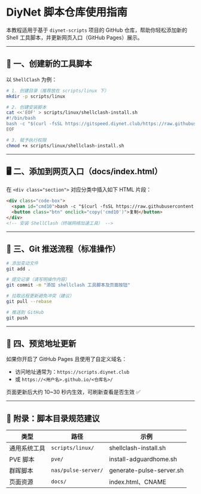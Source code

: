 # DiyNet 脚本仓库使用指南

本教程适用于基于 `diynet-scripts` 项目的 GitHub 仓库，帮助你轻松添加新的 Shell 工具脚本，并更新网页入口（GitHub Pages）展示。

---

## 🧰 一、创建新的工具脚本

以 `ShellClash` 为例：

```bash
# 1. 创建目录（推荐放在 scripts/linux 下）
mkdir -p scripts/linux

# 2. 创建安装脚本
cat <<'EOF' > scripts/linux/shellclash-install.sh
#!/bin/bash
bash -c "$(curl -fsSL https://gitspeed.diynet.club/https://raw.githubusercontent.com/juewuy/ShellCrash/master/install.sh)"
EOF

# 3. 赋予执行权限
chmod +x scripts/linux/shellclash-install.sh
```

---

## 🖥️ 二、添加到网页入口（docs/index.html）

在 `<div class="section">` 对应分类中插入如下 HTML 片段：

```html
<div class="code-box">
  <span id="cmd10">bash -c "$(curl -fsSL https://raw.githubusercontent.com/netio896/diynet-scripts/main/scripts/linux/shellclash-install.sh)"</span>
  <button class="btn" onclick="copy('cmd10')">复制</button>
</div>
<!-- 安装 ShellClash（终端网络加速工具） -->
```

---

## 🚀 三、Git 推送流程（标准操作）

```bash
# 添加变动文件
git add .

# 提交记录（请写明操作内容）
git commit -m "添加 shellclash 工具脚本及页面按钮"

# 拉取远程更新避免冲突（建议）
git pull --rebase

# 推送到 GitHub
git push
```

---

## 🔁 四、预览地址更新

如果你开启了 GitHub Pages 且使用了自定义域名：
- 访问地址通常为：`https://scripts.diynet.club`
- 或 `https://<用户名>.github.io/<仓库名>/`

页面更新后大约 10~30 秒内生效，可刷新查看是否生效 ✅

---

## 🧩 附录：脚本目录规范建议

| 类型         | 路径                | 示例                             |
|--------------|---------------------|----------------------------------|
| 通用系统工具 | `scripts/linux/`     | shellclash-install.sh            |
| PVE 脚本     | `pve/`              | install-adguardhome.sh           |
| 群晖脚本     | `nas/pulse-server/` | generate-pulse-server.sh         |
| 页面资源     | `docs/`             | index.html、CNAME                |
